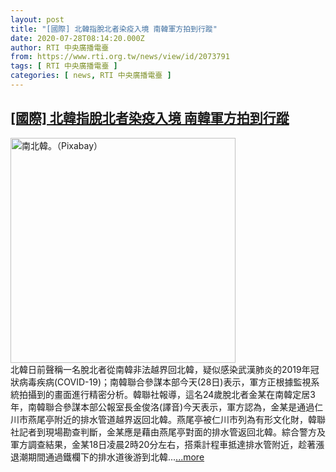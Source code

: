 ```yaml
---
layout: post
title: "[國際] 北韓指脫北者染疫入境 南韓軍方拍到行蹤"
date: 2020-07-28T08:14:20.000Z
author: RTI 中央廣播電臺
from: https://www.rti.org.tw/news/view/id/2073791
tags: [ RTI 中央廣播電臺 ]
categories: [ news, RTI 中央廣播電臺 ]
---
```

<!--1595924060000-->
[[國際] 北韓指脫北者染疫入境 南韓軍方拍到行蹤](https://www.rti.org.tw/news/view/id/2073791)
------

<div>
<img src="https://static.rti.org.tw/assets/thumbnails/2018/07/03/153060890353881.jpg" width="360" alt="南北韓。（Pixabay）" title="南北韓。（Pixabay）"><br>北韓日前聲稱一名脫北者從南韓非法越界回北韓，疑似感染武漢肺炎的2019年冠狀病毒疾病(COVID-19)；南韓聯合參謀本部今天(28日)表示，軍方正根據監視系統拍攝到的畫面進行精密分析。韓聯社報導，這名24歲脫北者金某在南韓定居3年，南韓聯合參謀本部公報室長金俊洛(譯音)今天表示，軍方認為，金某是通過仁川市燕尾亭附近的排水管道越界返回北韓。燕尾亭被仁川市列為有形文化財，韓聯社記者到現場勘查判斷，金某應是藉由燕尾亭對面的排水管返回北韓。綜合警方及軍方調查結果，金某18日凌晨2時20分左右，搭乘計程車抵達排水管附近，趁著漲退潮期間通過鐵欄下的排水道後游到北韓...<a target="_blank" href="https://www.rti.org.tw/news/view/id/2073791">...more</a>
</div>
